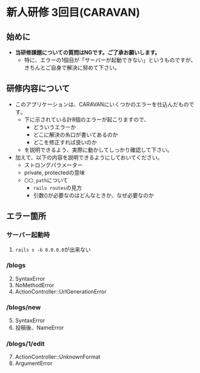 # 新人研修 3回目(CARAVAN)
## 始めに
- **当研修課題についての質問はNGです。ご了承お願いします。**
  - 特に、エラーの1個目が「サーバーが起動できない」というものですが、きちんとご自身で解決に努めて下さい。

## 研修内容について
- このアプリケーションは、CARAVANにいくつかのエラーを仕込んだものです。
  - 下に示されている計8個のエラーが起こりますので、
    - どういうエラーか
    - どこに解決の糸口が書いてあるのか
    - どこを修正すれば良いのか
  - を説明できるよう、実際に動かしてしっかり確認して下さい。
- 加えて、以下の内容を説明できるようにしておいてください。
  - ストロングパラメーター
  - private, protectedの意味
  - `〇〇_path`について 
    - `rails routes`の見方
    - 引数()が必要なのはどんなときか、なぜ必要なのか

## エラー箇所
### サーバー起動時
1. `rails s -b 0.0.0.0`が出来ない

### /blogs
2. SyntaxError
3. NoMethodError
4. ActionController::UrlGenerationError

### /blogs/new
5. SyntaxError
6. 投稿後、NameError

### /blogs/1/edit
7. ActionController::UnknownFormat
8. ArgumentError